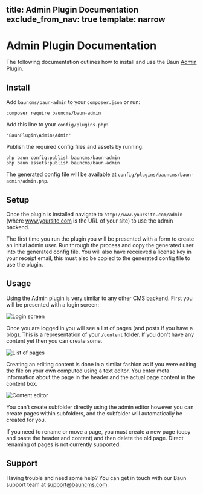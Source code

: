 title: Admin Plugin Documentation
exclude_from_nav: true
template: narrow
----
# Admin Plugin Documentation

The following documentation outlines how to install and use the Baun [Admin Plugin](/plugins/admin).

## Install

Add `bauncms/baun-admin` to your `composer.json` or run:

    composer require bauncms/baun-admin

Add this line to your `config/plugins.php`:

    'BaunPlugin\Admin\Admin'

Publish the required config files and assets by running:

    php baun config:publish bauncms/baun-admin
    php baun assets:publish bauncms/baun-admin

The generated config file will be available at `config/plugins/bauncms/baun-admin/admin.php`.

## Setup

Once the plugin is installed navigate to `http://www.yoursite.com/admin` (where www.yoursite.com is
the URL of your site) to use the admin backend.

The first time you run the plugin you will be presented with a form to create an initial admin user. Run
through the process and copy the generated user into the generated config file. You will also have receieved
a license key in your receipt email, this must also be copied to the generated config file to use the plugin.

## Usage

Using the Admin plugin is very similar to any other CMS backend. First you will be presented with a login screen:

![Login screen](/themes/baun/img/plugins/screen-1.png)

Once you are logged in you will see a list of pages (and posts if you have a blog). This is a representation of your
`/content` folder. If you don't have any content yet then you can create some.

![List of pages](/themes/baun/img/plugins/screen-2.png)

Creating an editing content is done in a similar fashion as if you were editing the file on your own computed using a
text editor. You enter meta information about the page in the header and the actual page content in the content box.

![Content editor](/themes/baun/img/plugins/screen-3.png)

You can't create subfolder directly using the admin editor however you can create pages within subfolders, and the
subfolder will automatically be created for you.

If you need to rename or move a page, you must create a new page (copy and paste the header and content) and then delete
the old page. Direct renaming of pages is not currently supported.

## Support

Having trouble and need some help? You can get in touch with our Baun support team at
[support@bauncms.com](mailto:support@bauncms.com).